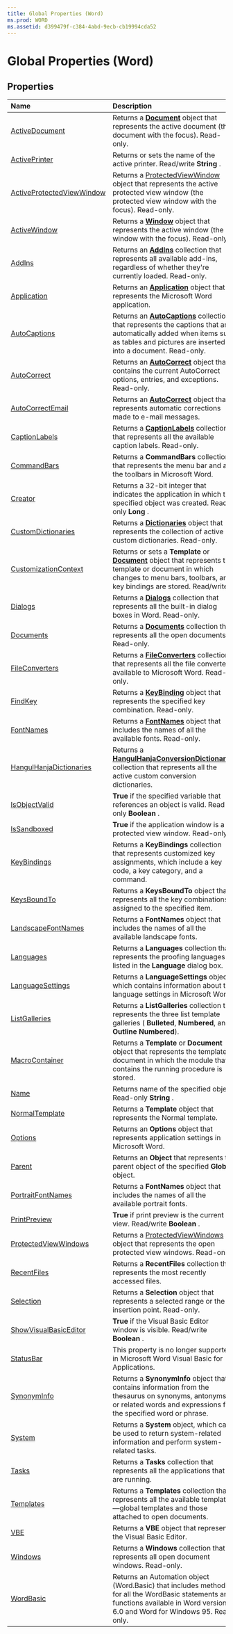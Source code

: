 ```yaml
---
title: Global Properties (Word)
ms.prod: WORD
ms.assetid: d399479f-c384-4abd-9ecb-cb19994cda52
---
```



# Global Properties (Word)

## Properties



|**Name**|**Description**|
|:-----|:-----|
|[ActiveDocument](global-activedocument-property-word.md)|Returns a  **[Document](document-object-word.md)** object that represents the active document (the document with the focus). Read-only.|
|[ActivePrinter](global-activeprinter-property-word.md)|Returns or sets the name of the active printer. Read/write  **String** .|
|[ActiveProtectedViewWindow](global-activeprotectedviewwindow-property-word.md)|Returns a [ProtectedViewWindow](protectedviewwindow-object-word.md) object that represents the active protected view window (the protected view window with the focus). Read-only.|
|[ActiveWindow](global-activewindow-property-word.md)|Returns a  **[Window](window-object-word.md)** object that represents the active window (the window with the focus). Read-only.|
|[AddIns](global-addins-property-word.md)|Returns an  **[AddIns](addins-object-word.md)** collection that represents all available add-ins, regardless of whether they're currently loaded. Read-only.|
|[Application](global-application-property-word.md)|Returns an  **[Application](application-object-word.md)** object that represents the Microsoft Word application.|
|[AutoCaptions](global-autocaptions-property-word.md)|Returns an  **[AutoCaptions](autocaptions-object-word.md)** collection that represents the captions that are automatically added when items such as tables and pictures are inserted into a document. Read-only.|
|[AutoCorrect](global-autocorrect-property-word.md)|Returns an  **[AutoCorrect](autocorrect-object-word.md)** object that contains the current AutoCorrect options, entries, and exceptions. Read-only.|
|[AutoCorrectEmail](global-autocorrectemail-property-word.md)|Returns an  **[AutoCorrect](autocorrect-object-word.md)** object that represents automatic corrections made to e-mail messages.|
|[CaptionLabels](global-captionlabels-property-word.md)|Returns a  **[CaptionLabels](captionlabels-object-word.md)** collection that represents all the available caption labels. Read-only.|
|[CommandBars](global-commandbars-property-word.md)|Returns a  **CommandBars** collection that represents the menu bar and all the toolbars in Microsoft Word.|
|[Creator](global-creator-property-word.md)|Returns a 32-bit integer that indicates the application in which the specified object was created. Read-only  **Long** .|
|[CustomDictionaries](global-customdictionaries-property-word.md)|Returns a  **[Dictionaries](dictionaries-object-word.md)** object that represents the collection of active custom dictionaries. Read-only.|
|[CustomizationContext](global-customizationcontext-property-word.md)|Returns or sets a  **Template** or **[Document](document-object-word.md)** object that represents the template or document in which changes to menu bars, toolbars, and key bindings are stored. Read/write. .|
|[Dialogs](global-dialogs-property-word.md)|Returns a  **[Dialogs](dialogs-object-word.md)** collection that represents all the built-in dialog boxes in Word. Read-only.|
|[Documents](global-documents-property-word.md)|Returns a  **[Documents](documents-object-word.md)** collection that represents all the open documents. Read-only.|
|[FileConverters](global-fileconverters-property-word.md)|Returns a  **[FileConverters](fileconverters-object-word.md)** collection that represents all the file converters available to Microsoft Word. Read-only.|
|[FindKey](global-findkey-property-word.md)|Returns a  **[KeyBinding](keybinding-object-word.md)** object that represents the specified key combination. Read-only.|
|[FontNames](global-fontnames-property-word.md)|Returns a  **[FontNames](fontnames-object-word.md)** object that includes the names of all the available fonts. Read-only.|
|[HangulHanjaDictionaries](global-hangulhanjadictionaries-property-word.md)|Returns a  **[HangulHanjaConversionDictionaries](hangulhanjaconversiondictionaries-object-word.md)** collection that represents all the active custom conversion dictionaries.|
|[IsObjectValid](global-isobjectvalid-property-word.md)| **True** if the specified variable that references an object is valid. Read-only **Boolean** .|
|[IsSandboxed](global-issandboxed-property-word.md)| **True** if the application window is a protected view window. Read-only.|
|[KeyBindings](global-keybindings-property-word.md)|Returns a  **KeyBindings** collection that represents customized key assignments, which include a key code, a key category, and a command.|
|[KeysBoundTo](global-keysboundto-property-word.md)|Returns a  **KeysBoundTo** object that represents all the key combinations assigned to the specified item.|
|[LandscapeFontNames](global-landscapefontnames-property-word.md)|Returns a  **FontNames** object that includes the names of all the available landscape fonts.|
|[Languages](global-languages-property-word.md)|Returns a  **Languages** collection that represents the proofing languages listed in the **Language** dialog box.|
|[LanguageSettings](global-languagesettings-property-word.md)|Returns a  **LanguageSettings** object, which contains information about the language settings in Microsoft Word.|
|[ListGalleries](global-listgalleries-property-word.md)|Returns a  **ListGalleries** collection that represents the three list template galleries ( **Bulleted**,  **Numbered**, and  **Outline Numbered**).|
|[MacroContainer](global-macrocontainer-property-word.md)|Returns a  **Template** or **Document** object that represents the template or document in which the module that contains the running procedure is stored.|
|[Name](global-name-property-word.md)|Returns name of the specified object. Read-only  **String** .|
|[NormalTemplate](global-normaltemplate-property-word.md)|Returns a  **Template** object that represents the Normal template.|
|[Options](global-options-property-word.md)|Returns an  **Options** object that represents application settings in Microsoft Word.|
|[Parent](global-parent-property-word.md)|Returns an  **Object** that represents the parent object of the specified **Global** object.|
|[PortraitFontNames](global-portraitfontnames-property-word.md)|Returns a  **FontNames** object that includes the names of all the available portrait fonts.|
|[PrintPreview](global-printpreview-property-word.md)| **True** if print preview is the current view. Read/write **Boolean** .|
|[ProtectedViewWindows](global-protectedviewwindows-property-word.md)|Returns a [ProtectedViewWindows](protectedviewwindows-object-word.md) object that represents the open protected view windows. Read-only.|
|[RecentFiles](global-recentfiles-property-word.md)|Returns a  **RecentFiles** collection that represents the most recently accessed files.|
|[Selection](global-selection-property-word.md)|Returns a  **Selection** object that represents a selected range or the insertion point. Read-only.|
|[ShowVisualBasicEditor](global-showvisualbasiceditor-property-word.md)| **True** if the Visual Basic Editor window is visible. Read/write **Boolean** .|
|[StatusBar](global-statusbar-property-word.md)|This property is no longer supported in Microsoft Word Visual Basic for Applications.|
|[SynonymInfo](global-synonyminfo-property-word.md)|Returns a  **SynonymInfo** object that contains information from the thesaurus on synonyms, antonyms, or related words and expressions for the specified word or phrase.|
|[System](global-system-property-word.md)|Returns a  **System** object, which can be used to return system-related information and perform system-related tasks.|
|[Tasks](global-tasks-property-word.md)|Returns a  **Tasks** collection that represents all the applications that are running.|
|[Templates](global-templates-property-word.md)|Returns a  **Templates** collection that represents all the available templates—global templates and those attached to open documents.|
|[VBE](global-vbe-property-word.md)|Returns a  **VBE** object that represents the Visual Basic Editor.|
|[Windows](global-windows-property-word.md)|Returns a  **Windows** collection that represents all open document windows. Read-only.|
|[WordBasic](global-wordbasic-property-word.md)|Returns an Automation object (Word.Basic) that includes methods for all the WordBasic statements and functions available in Word version 6.0 and Word for Windows 95. Read-only.|

